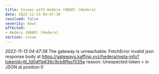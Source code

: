 ```yaml
---
title: Issues with Hedera (HBAR) [Hedera]
date: 2022-11-13 04:47:38
resolved: false
severity: down
affected:
- Hedera (HBAR) [Hedera]
section: issue
---
```


*2022-11-13 04:47:38* The gateway is unreachable: FetchError invalid json response body at https://gateways.kaffinp.xyz/hedera/meta-info?tokenId=tti_1d0df1e636c9cb8ffecf535e reason: Unexpected token < in JSON at position 0